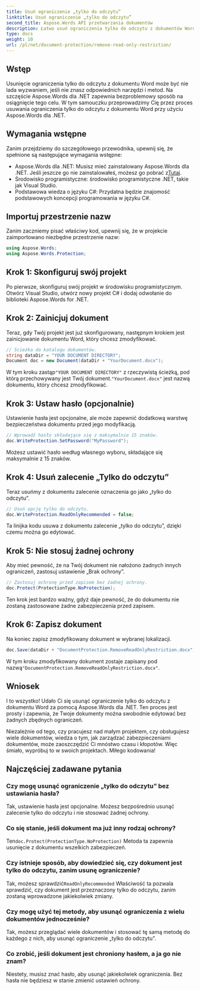 ```yaml
---
title: Usuń ograniczenie „tylko do odczytu”
linktitle: Usuń ograniczenie „tylko do odczytu”
second_title: Aspose.Words API przetwarzania dokumentów
description: Łatwo usuń ograniczenia tylko do odczytu z dokumentów Word za pomocą Aspose.Words dla .NET dzięki naszemu szczegółowemu przewodnikowi krok po kroku. Idealne dla programistów.
type: docs
weight: 10
url: /pl/net/document-protection/remove-read-only-restriction/
---
```

## Wstęp

Usunięcie ograniczenia tylko do odczytu z dokumentu Word może być nie lada wyzwaniem, jeśli nie znasz odpowiednich narzędzi i metod. Na szczęście Aspose.Words dla .NET zapewnia bezproblemowy sposób na osiągnięcie tego celu. W tym samouczku przeprowadzimy Cię przez proces usuwania ograniczenia tylko do odczytu z dokumentu Word przy użyciu Aspose.Words dla .NET.

## Wymagania wstępne

Zanim przejdziemy do szczegółowego przewodnika, upewnij się, że spełnione są następujące wymagania wstępne:

-  Aspose.Words dla .NET: Musisz mieć zainstalowany Aspose.Words dla .NET. Jeśli jeszcze go nie zainstalowałeś, możesz go pobrać z[Tutaj](https://releases.aspose.com/words/net/).
- Środowisko programistyczne: środowisko programistyczne .NET, takie jak Visual Studio.
- Podstawowa wiedza o języku C#: Przydatna będzie znajomość podstawowych koncepcji programowania w języku C#.

## Importuj przestrzenie nazw

Zanim zaczniemy pisać właściwy kod, upewnij się, że w projekcie zaimportowano niezbędne przestrzenie nazw:

```csharp
using Aspose.Words;
using Aspose.Words.Protection;
```

## Krok 1: Skonfiguruj swój projekt

Po pierwsze, skonfiguruj swój projekt w środowisku programistycznym. Otwórz Visual Studio, utwórz nowy projekt C# i dodaj odwołanie do biblioteki Aspose.Words for .NET.

## Krok 2: Zainicjuj dokument

Teraz, gdy Twój projekt jest już skonfigurowany, następnym krokiem jest zainicjowanie dokumentu Word, który chcesz zmodyfikować.

```csharp
// Ścieżka do katalogu dokumentów.
string dataDir = "YOUR DOCUMENT DIRECTORY";
Document doc = new Document(dataDir + "YourDocument.docx");
```

 W tym kroku zastąp`"YOUR DOCUMENT DIRECTORY"` z rzeczywistą ścieżką, pod którą przechowywany jest Twój dokument.`"YourDocument.docx"` jest nazwą dokumentu, który chcesz zmodyfikować.

## Krok 3: Ustaw hasło (opcjonalnie)

Ustawienie hasła jest opcjonalne, ale może zapewnić dodatkową warstwę bezpieczeństwa dokumentu przed jego modyfikacją.

```csharp
// Wprowadź hasło składające się z maksymalnie 15 znaków.
doc.WriteProtection.SetPassword("MyPassword");
```

Możesz ustawić hasło według własnego wyboru, składające się maksymalnie z 15 znaków.

## Krok 4: Usuń zalecenie „Tylko do odczytu”

Teraz usuńmy z dokumentu zalecenie oznaczenia go jako „tylko do odczytu”.

```csharp
// Usuń opcję tylko do odczytu.
doc.WriteProtection.ReadOnlyRecommended = false;
```

Ta linijka kodu usuwa z dokumentu zalecenie „tylko do odczytu”, dzięki czemu można go edytować.

## Krok 5: Nie stosuj żadnej ochrony

Aby mieć pewność, że na Twój dokument nie nałożono żadnych innych ograniczeń, zastosuj ustawienie „Brak ochrony”.

```csharp
// Zastosuj ochronę przed zapisem bez żadnej ochrony.
doc.Protect(ProtectionType.NoProtection);
```

Ten krok jest bardzo ważny, gdyż daje pewność, że do dokumentu nie zostaną zastosowane żadne zabezpieczenia przed zapisem.

## Krok 6: Zapisz dokument

Na koniec zapisz zmodyfikowany dokument w wybranej lokalizacji.

```csharp
doc.Save(dataDir + "DocumentProtection.RemoveReadOnlyRestriction.docx");
```

 W tym kroku zmodyfikowany dokument zostaje zapisany pod nazwą`"DocumentProtection.RemoveReadOnlyRestriction.docx"`.

## Wniosek

I to wszystko! Udało Ci się usunąć ograniczenie tylko do odczytu z dokumentu Word za pomocą Aspose.Words dla .NET. Ten proces jest prosty i zapewnia, że Twoje dokumenty można swobodnie edytować bez żadnych zbędnych ograniczeń. 

Niezależnie od tego, czy pracujesz nad małym projektem, czy obsługujesz wiele dokumentów, wiedza o tym, jak zarządzać zabezpieczeniami dokumentów, może zaoszczędzić Ci mnóstwo czasu i kłopotów. Więc śmiało, wypróbuj to w swoich projektach. Miłego kodowania!

## Najczęściej zadawane pytania

### Czy mogę usunąć ograniczenie „tylko do odczytu” bez ustawiania hasła?

Tak, ustawienie hasła jest opcjonalne. Możesz bezpośrednio usunąć zalecenie tylko do odczytu i nie stosować żadnej ochrony.

### Co się stanie, jeśli dokument ma już inny rodzaj ochrony?

 Ten`doc.Protect(ProtectionType.NoProtection)` Metoda ta zapewnia usunięcie z dokumentu wszelkich zabezpieczeń.

### Czy istnieje sposób, aby dowiedzieć się, czy dokument jest tylko do odczytu, zanim usunę ograniczenie?

 Tak, możesz sprawdzić`ReadOnlyRecommended` Właściwość ta pozwala sprawdzić, czy dokument jest przeznaczony tylko do odczytu, zanim zostaną wprowadzone jakiekolwiek zmiany.

### Czy mogę użyć tej metody, aby usunąć ograniczenia z wielu dokumentów jednocześnie?

Tak, możesz przeglądać wiele dokumentów i stosować tę samą metodę do każdego z nich, aby usunąć ograniczenie „tylko do odczytu”.

### Co zrobić, jeśli dokument jest chroniony hasłem, a ja go nie znam?

Niestety, musisz znać hasło, aby usunąć jakiekolwiek ograniczenia. Bez hasła nie będziesz w stanie zmienić ustawień ochrony.